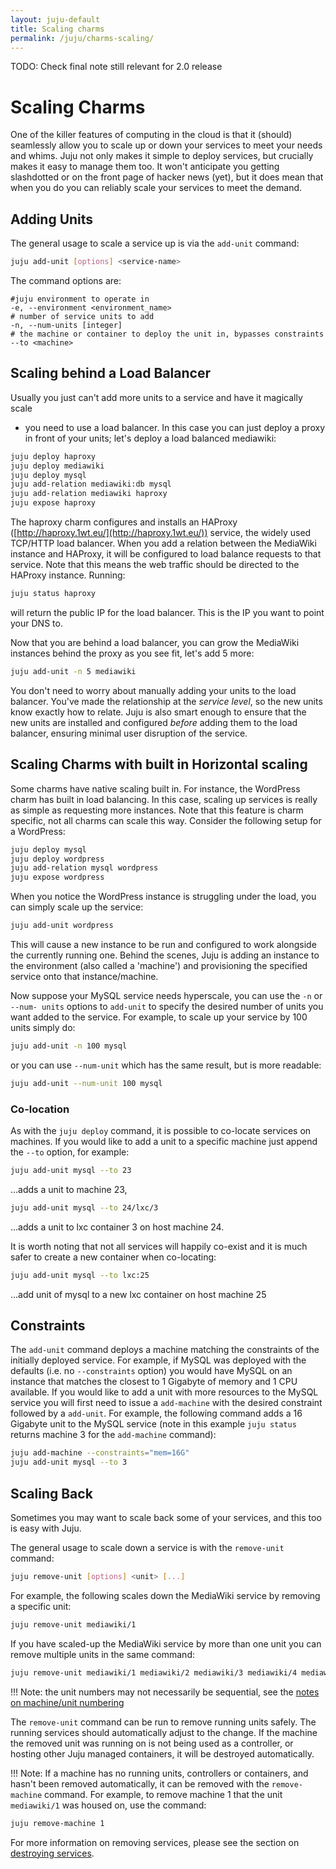 ```yaml
---
layout: juju-default
title: Scaling charms  
permalink: /juju/charms-scaling/
---
```

TODO: Check final note still relevant for 2.0 release  

# Scaling Charms

One of the killer features of computing in the cloud is that it (should)
seamlessly allow you to scale up or down your services to meet your needs and
whims. Juju not only makes it simple to deploy services, but crucially makes it
easy to manage them too. It won't anticipate you getting slashdotted or on the
front page of hacker news (yet), but it does mean that when you do you can
reliably scale your services to meet the demand.


##  Adding Units

The general usage to scale a service up is via the `add-unit` command:

```bash
juju add-unit [options] <service-name>
```

The command options are:

```no-highlight
#juju environment to operate in
-e, --environment <environment_name>
# number of service units to add
-n, --num-units [integer]
# the machine or container to deploy the unit in, bypasses constraints
--to <machine>
```


## Scaling behind a Load Balancer

Usually you just can't add more units to a service and have it magically scale
- you need to use a load balancer. In this case you can just deploy a proxy in
front of your units; let's deploy a load balanced mediawiki:

```bash
juju deploy haproxy
juju deploy mediawiki
juju deploy mysql
juju add-relation mediawiki:db mysql
juju add-relation mediawiki haproxy
juju expose haproxy
```

The haproxy charm configures and installs an
HAProxy ([http://haproxy.1wt.eu/](http://haproxy.1wt.eu/)) service, the widely
used TCP/HTTP load balancer. When you add a relation between the MediaWiki
instance and HAProxy, it will be configured to load balance requests to that
service. Note that this means the web traffic should be directed to the HAProxy
instance. Running:

```bash
juju status haproxy
```

will return the public IP for the load balancer. This is the IP you want to
point your DNS to.

Now that you are behind a load balancer, you can grow the MediaWiki instances
behind the proxy as you see fit, let's add 5 more:

```bash
juju add-unit -n 5 mediawiki
```

You don't need to worry about manually adding your units to the load balancer.
You've made the relationship at the _service level_, so the new units know
exactly how to relate. Juju is also smart enough to ensure that the new units
are installed and configured _before_ adding them to the load balancer,
ensuring minimal user disruption of the service.


## Scaling Charms with built in Horizontal scaling

Some charms have native scaling built in. For instance, the WordPress charm
has built in load balancing. In this case, scaling up services is really as
simple as requesting more instances. Note that this feature is charm specific,
not all charms can scale this way. Consider the following setup for a WordPress:

```bash
juju deploy mysql
juju deploy wordpress
juju add-relation mysql wordpress
juju expose wordpress
```

When you notice the WordPress instance is struggling under the load, you can
simply scale up the service:

```bash
juju add-unit wordpress
```

This will cause a new instance to be run and configured to work alongside the
currently running one. Behind the scenes, Juju is adding an instance to the
environment (also called a 'machine') and provisioning the specified service
onto that instance/machine.

Now suppose your MySQL service needs hyperscale, you can use the `-n` or `--num-
units` options to `add-unit` to specify the desired number of units you want
added to the service. For example, to scale up your service by 100 units simply
do:

```bash
juju add-unit -n 100 mysql
```

or you can use `--num-unit` which has the same result, but is more readable:

```bash
juju add-unit --num-unit 100 mysql
```

### Co-location

As with the `juju deploy` command, it is possible to co-locate services on machines.
If you would like to add a unit to a specific machine just append the `--to`
option, for example:

```bash
juju add-unit mysql --to 23
```
...adds a unit to machine 23,

```bash 
juju add-unit mysql --to 24/lxc/3 
```
...adds a unit to lxc container 3 on host machine 24.

It is worth noting that not all services will happily co-exist and it is much 
safer to create a new container when co-locating:
  
```bash
juju add-unit mysql --to lxc:25
```
...add unit of mysql to a new lxc container on host machine 25

## Constraints

The `add-unit` command deploys a machine matching the constraints of the
initially deployed service. For example, if MySQL was deployed with the
defaults (i.e. no `--constraints` option) you would have MySQL on an instance
that matches the closest to 1 Gigabyte of memory and 1 CPU available. If you
would like to add a unit with more resources to the MySQL service you will
first need to issue a `add-machine` with the desired constraint followed by a
`add-unit`. For example, the following command adds a 16 Gigabyte unit to the
MySQL service (note in this example `juju status` returns machine 3 for the
`add-machine` command):

```bash
juju add-machine --constraints="mem=16G"
juju add-unit mysql --to 3
```


## Scaling Back

Sometimes you may want to scale back some of your services, and this too is
easy with Juju.

The general usage to scale down a service is with the `remove-unit` command:

```bash
juju remove-unit [options] <unit> [...]
```

For example, the following scales down the MediaWiki service by removing a
specific unit:

```bash
juju remove-unit mediawiki/1
```

If you have scaled-up the MediaWiki service by more than one unit you can
remove multiple units in the same command:

```bash
juju remove-unit mediawiki/1 mediawiki/2 mediawiki/3 mediawiki/4 mediawiki/5
```
!!! Note: the unit numbers may not necessarily be sequential, see the
[notes on machine/unit numbering](./reference-numbering)


The `remove-unit` command can be run to remove running units safely. The
running services should automatically adjust to the change. If the machine the
removed unit was running on is not being used as a controller, or hosting other
Juju managed containers, it will be destroyed automatically.

!!! Note: If a machine has no running units, controllers or containers, and 
hasn't been removed automatically, it can be removed with the `remove-machine`
command. For example, to remove machine 1 that the unit `mediawiki/1` was
housed on, use the command: 
    
```bash
juju remove-machine 1
```

For more information on removing services, please see the section on
[destroying services](charms-destroy.html).